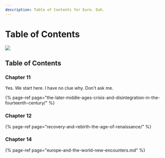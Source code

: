 ```yaml
---
description: Table of Contents for Euro. Duh.
---
```


# Table of Contents

![](https://og-cards.vercel.app/AP%20European%20History.png?theme=light&md=1&fontSize=225px)

## Table of Contents

### Chapter 11

Yes. We start here. I have no clue why. Don't ask me.

{% page-ref page="the-later-middle-ages-crisis-and-disintegration-in-the-fourteenth-century/" %}

### Chapter 12

{% page-ref page="recovery-and-rebirth-the-age-of-renaissance/" %}

### Chapter 14

{% page-ref page="europe-and-the-world-new-encounters.md" %}

